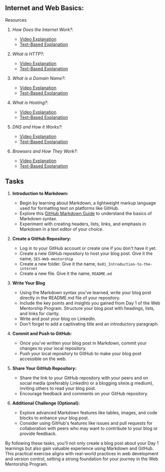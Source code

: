 ## **Internet and Web Basics:**
Resources

1. *How Does the Internet Work?*:
   - [Video Explanation](https://www.youtube.com/watch?v=7_LPdttKXPc)
   - [Text-Based Explanation](https://web.stanford.edu/class/msande91si/www-spr04/readings/week1/InternetWhitepaper.htm)

2. *What is HTTP?*:
   - [Video Explanation](https://www.youtube.com/watch?v=iYM2zFP3Zn0)
   - [Text-Based Explanation](https://developer.mozilla.org/en-US/docs/Web/HTTP)

3. *What is a Domain Name?*:
   - [Video Explanation](https://www.youtube.com/watch?v=Om2P6L7lOeU)
   - [Text-Based Explanation](https://www.icann.org/resources/pages/domain-name-what-why-2021-02-12-en)

4. *What is Hosting?*:
   - [Video Explanation](https://www.youtube.com/watch?v=LBjIy0DOv-M)
   - [Text-Based Explanation](https://www.cloudflare.com/learning/what-is-web-hosting/)

5. *DNS and How it Works?*:
    - [Video Explanation](https://www.youtube.com/watch?v=MPeiMqWsrG8)
    - [Text-Based Explanation](https://howdns.works/)

6. *Browsers and How They Work?*:
    - [Video Explanation](https://www.youtube.com/watch?v=BgkDMgAqjI0)
    - [Text-Based Explanation](https://developer.mozilla.org/en-US/docs/Learn/Getting_started_with_the_web/Browser_basics)

## Tasks 

1. **Introduction to Markdown:**
   - Begin by learning about Markdown, a lightweight markup language used for formatting text on platforms like GitHub.
   - Explore this [GitHub Markdown Guide](https://guides.github.com/features/mastering-markdown/) to understand the basics of Markdown syntax.
   - Experiment with creating headers, lists, links, and emphasis in Markdown in a text editor of your choice.

2. **Create a GitHub Repository:**
   - Log in to your GitHub account or create one if you don't have it yet.
   - Create a new GitHub repository to host your blog post. Give it the name, ```SES-Web-mentorship```
   - Create a new folder. Give it the name, ```0x01_Introduction-to-the-internet```
   - Create a new file. Give it the name, ```README.md```

3. **Write Your Blog**
   - Using the Markdown syntax you've learned, write your blog post directly in the README.md file of your repository.
   - Include the key points and insights you gained from Day 1 of the Web Mentorship Program. Structure your blog post with headings, lists, and links for clarity.
   - Write and post your blog on LinkedIn.
   - Don't forget to add a captivating title and an introductory paragraph.

4. **Commit and Push to GitHub:**
   - Once you've written your blog post in Markdown, commit your changes to your local repository.
   - Push your local repository to GitHub to make your blog post accessible on the web.

5. **Share Your GitHub Repository:**
   - Share the link to your GitHub repository with your peers and on social media (preferably LinkedIn) or a blogging site(e.g medium), inviting others to read your blog post.
   - Encourage feedback and comments on your GitHub repository.

6. **Additional Challenge (Optional):**
   - Explore advanced Markdown features like tables, images, and code blocks to enhance your blog post.
   - Consider using GitHub's features like issues and pull requests for collaboration with peers who may want to contribute to your blog or provide feedback.

By following these tasks, you'll not only create a blog post about your Day 1 learnings but also gain valuable experience using Markdown and GitHub. This practical exercise aligns with real-world practices in web development and version control, setting a strong foundation for your journey in the Web Mentorship Program.
